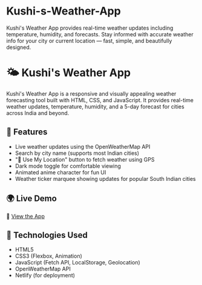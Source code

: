 # Kushi-s-Weather-App
Kushi's Weather App provides real-time weather updates including temperature, humidity, and forecasts. Stay informed with accurate weather info for your city or current location — fast, simple, and beautifully designed.
# 🌤️ Kushi's Weather App

Kushi's Weather App is a responsive and visually appealing weather forecasting tool built with HTML, CSS, and JavaScript. It provides real-time weather updates, temperature, humidity, and a 5-day forecast for cities across India and beyond.

## 🔧 Features

- Live weather updates using the OpenWeatherMap API
- Search by city name (supports most Indian cities)
- "📍 Use My Location" button to fetch weather using GPS
- Dark mode toggle for comfortable viewing
- Animated anime character for fun UI
- Weather ticker marquee showing updates for popular South Indian cities

## 🌍 Live Demo

🔗 [View the App]([https://6854243ffc1bc8ee931396c3--silly-marzipan-060942.netlify.app](https://kushi-weather.netlify.app/)/)

## 📁 Technologies Used

- HTML5
- CSS3 (Flexbox, Animation)
- JavaScript (Fetch API, LocalStorage, Geolocation)
- OpenWeatherMap API
- Netlify (for deployment)


